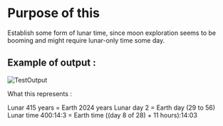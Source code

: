# Purpose of this

Establish some form of lunar time, since moon exploration seems to be booming and might require lunar-only time some day.

## Example of output : 

![TestOutput](https://github.com/Demomaker/LunarTime/assets/18319764/deac490b-1496-45d3-a4c1-3ed881ce3670)

What this represents : 

Lunar 415 years = Earth 2024 years
Lunar day 2 = Earth day (29 to 56)
Lunar time 400:14:3 = Earth time ((day 8 of 28) + 11 hours):14:03
